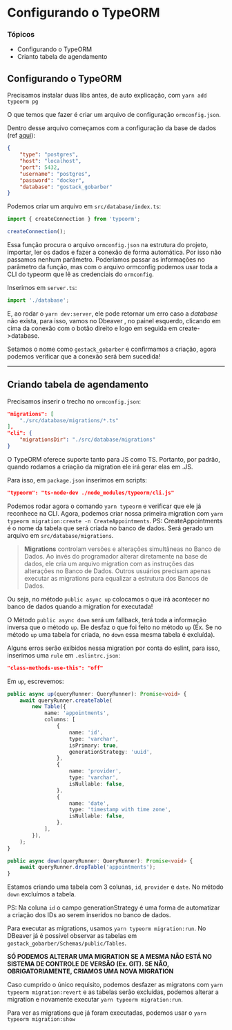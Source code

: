 # Configurando o TypeORM

### Tópicos

* Configurando o TypeORM
* Crianto tabela de agendamento

## Configurando o TypeORM

Precisamos instalar duas libs antes, de auto explicação, com `yarn add typeorm pg`

O que temos que fazer é criar um arquivo de configuração `ormconfig.json`.

Dentro desse arquivo começamos com a configuração da base de dados (ref [aqui](https://typeorm.io/#/connection-options)):

```JSON
{
    "type": "postgres",
    "host": "localhost",
    "port": 5432,
    "username": "postgres",
    "password": "docker",
    "database": "gostack_gobarber"
}
```

Podemos criar um arquivo em `src/database/index.ts`:

```javascript
import { createConnection } from 'typeorm';

createConnection();
```

Essa função procura o arquivo `ormconfig.json` na estrutura do projeto, importar, ler os dados e fazer a conexão de forma automática. Por isso não passamos nenhum parâmetro. Poderíamos passar as informações no parâmetro da função, mas com o arquivo ormconfig podemos usar toda a CLI do typeorm que lê as credenciais do `ormconfig`.

Inserimos em `server.ts`:

```javascript
import './database';
```

E, ao rodar o `yarn dev:server`, ele pode retornar um erro caso a _database_ não exista, para isso, vamos no Dbeaver , no painel esquerdo, clicando em cima da conexão com o botão direito e logo em seguida em create->database.

Setamos o nome como `gostack_gobarber` e confirmamos a criação, agora podemos verificar que a conexão será bem sucedida!

---

## Criando tabela de agendamento

Precisamos inserir o trecho no `ormconfig.json`:

```JSON
"migrations": [
    "./src/database/migrations/*.ts"
],
"cli": {
    "migrationsDir": "./src/database/migrations"
}
```

O TypeORM oferece suporte tanto para JS como TS. Portanto, por padrão, quando rodamos a criação da migration ele irá gerar elas em .JS.

Para isso, em `package.json` inserimos em scripts:

```JSON
"typeorm": "ts-node-dev ./node_modules/typeorm/cli.js"
```

Podemos rodar agora o comando `yarn typeorm` e verificar que ele já reconhece na CLI. Agora, podemos criar nossa primeira migration com `yarn typeorm migration:create -n CreateAppointments`. PS: CreateAppointments é o nome da tabela que será criada no banco de dados. Será gerado um arquivo em `src/database/migrations`.

> **Migrations** controlam versões e alterações simultâneas no Banco de Dados. Ao invés do programador alterar diretamente na base de dados, ele cria um arquivo migration com as instruções das alterações no Banco de Dados. Outros usuários precisam apenas executar as migrations para equalizar a estrutura dos Bancos de Dados.

Ou seja, no método `public async up` colocamos o que irá acontecer no banco de dados quando a migration for executada!

O Método `public async down` será um fallback, terá toda a informação inversa que o método `up`. Ele desfaz o que foi feito no método `up` (Ex. Se no método `up` uma tabela for criada, no `down` essa mesma tabela é excluída).

Alguns erros serão exibidos nessa migration por conta do eslint, para isso, inserimos uma `rule` em `.eslintrc.json`:

```JSON
"class-methods-use-this": "off"
```

Em `up`, escrevemos:

```typescript
public async up(queryRunner: QueryRunner): Promise<void> {
    await queryRunner.createTable(
        new Table({
            name: 'appointments',
            columns: [
                {
                    name: 'id',
                    type: 'varchar',
                    isPrimary: true,
                    generationStrategy: 'uuid',
                },
                {
                    name: 'provider',
                    type: 'varchar',
                    isNullable: false,
                },
                {
                    name: 'date',
                    type: 'timestamp with time zone',
                    isNullable: false,
                },
            ],
        }),
    );
}

public async down(queryRunner: QueryRunner): Promise<void> {
    await queryRunner.dropTable('appointments');
}
```

Estamos criando uma tabela com 3 colunas, `id`, `provider` e `date`. No método `down` excluímos a tabela.

PS: Na coluna `id` o campo generationStrategy é uma forma de automatizar a criação dos IDs ao serem inseridos no banco de dados.

Para executar as migrations, usamos `yarn typeorm migration:run`. No DBeaver já é possível observar as tabelas em `gostack_gobarber/Schemas/public/Tables`.

**SÓ PODEMOS ALTERAR UMA MIGRATION SE A MESMA NÃO ESTÁ NO SISTEMA DE CONTROLE DE VERSÃO (Ex. GIT). SE NÃO, OBRIGATORIAMENTE, CRIAMOS UMA NOVA MIGRATION**

Caso cumprido o único requisito, podemos desfazer as migratons com `yarn typeorm migration:revert` e as tabelas serão excluídas, podemos alterar a migration e novamente executar `yarn typeorm migration:run`.

Para ver as migrations que já foram executadas, podemos usar o `yarn typeorm migration:show`